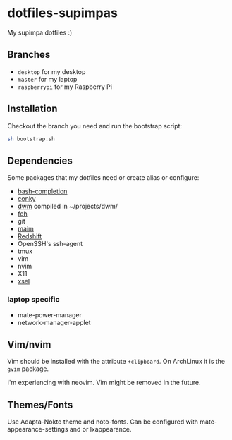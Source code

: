 # dotfiles-supimpas

My supimpa dotfiles :)

## Branches

- `desktop` for my desktop
- `master` for my laptop
- `raspberrypi` for my Raspberry Pi

## Installation

Checkout the branch you need and run the bootstrap script:

```bash
sh bootstrap.sh
```

## Dependencies

Some packages that my dotfiles need or create alias or configure:

- [bash-completion](https://github.com/scop/bash-completion)
- [conky](https://github.com/brndnmtthws/conky)
- [dwm](https://dwm.suckless.org/) compiled in ~/projects/dwm/
- [feh](https://feh.finalrewind.org)
- git
- [maim](https://github.com/naelstrof/maim)
- [Redshift](http://jonls.dk/redshift/)
- OpenSSH's ssh-agent
- tmux
- vim
- nvim
- X11
- [xsel](http://www.vergenet.net/~conrad/software/xsel/)

### laptop specific

- mate-power-manager
- network-manager-applet


## Vim/nvim

Vim should be installed with the attribute `+clipboard`. On ArchLinux it is the
`gvim` package.

I'm experiencing with neovim. Vim might be removed in the future.

## Themes/Fonts

Use Adapta-Nokto theme and noto-fonts. Can be configured with
mate-appearance-settings and or lxappearance.
